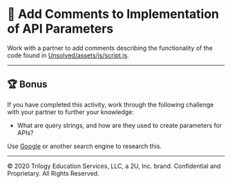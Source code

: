 # 📐 Add Comments to Implementation of API Parameters

Work with a partner to add comments describing the functionality of the code found in [Unsolved/assets/js/script.js](./Unsolved/assets/js/script.js).

---

## 🏆 Bonus

If you have completed this activity, work through the following challenge with your partner to further your knowledge:

* What are query strings, and how are they used to create parameters for APIs?

Use [Google](https://www.google.com) or another search engine to research this.

---
© 2020 Trilogy Education Services, LLC, a 2U, Inc. brand. Confidential and Proprietary. All Rights Reserved.
